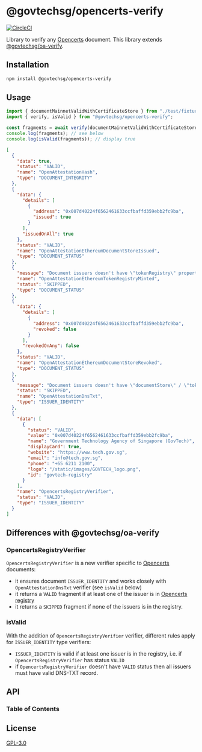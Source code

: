 # @govtechsg/opencerts-verify

[![CircleCI](https://circleci.com/gh/OpenCerts/verify.svg?style=svg)](https://circleci.com/gh/OpenCerts/verify)

Library to verify any [Opencerts](https://opencerts.io) document. This library extends [@govtechsg/oa-verify](https://github.com/Open-Attestation/oa-verify).

## Installation

```sh
npm install @govtechsg/opencerts-verify
```

## Usage

```typescript
import { documentMainnetValidWithCertificateStore } from "./test/fixtures/v2/document";
import { verify, isValid } from "@govtechsg/opencerts-verify";

const fragments = await verify(documentMainnetValidWithCertificateStore, { network: "ropsten" });
console.log(fragments); // see below
console.log(isValid(fragments)); // display true
```

```json
[
  {
    "data": true,
    "status": "VALID",
    "name": "OpenAttestationHash",
    "type": "DOCUMENT_INTEGRITY"
  },
  {
    "data": {
      "details": [
        {
          "address": "0x007d40224f6562461633ccfbaffd359ebb2fc9ba",
          "issued": true
        }
      ],
      "issuedOnAll": true
    },
    "status": "VALID",
    "name": "OpenAttestationEthereumDocumentStoreIssued",
    "type": "DOCUMENT_STATUS"
  },
  {
    "message": "Document issuers doesn't have \"tokenRegistry\" property or TOKEN_REGISTRY method",
    "name": "OpenAttestationEthereumTokenRegistryMinted",
    "status": "SKIPPED",
    "type": "DOCUMENT_STATUS"
  },
  {
    "data": {
      "details": [
        {
          "address": "0x007d40224f6562461633ccfbaffd359ebb2fc9ba",
          "revoked": false
        }
      ],
      "revokedOnAny": false
    },
    "status": "VALID",
    "name": "OpenAttestationEthereumDocumentStoreRevoked",
    "type": "DOCUMENT_STATUS"
  },
  {
    "message": "Document issuers doesn't have \"documentStore\" / \"tokenRegistry\" property or doesn't use DNS-TXT type",
    "status": "SKIPPED",
    "name": "OpenAttestationDnsTxt",
    "type": "ISSUER_IDENTITY"
  },
  {
    "data": [
      {
        "status": "VALID",
        "value": "0x007d40224f6562461633ccfbaffd359ebb2fc9ba",
        "name": "Government Technology Agency of Singapore (GovTech)",
        "displayCard": true,
        "website": "https://www.tech.gov.sg",
        "email": "info@tech.gov.sg",
        "phone": "+65 6211 2100",
        "logo": "/static/images/GOVTECH_logo.png",
        "id": "govtech-registry"
      }
    ],
    "name": "OpencertsRegistryVerifier",
    "status": "VALID",
    "type": "ISSUER_IDENTITY"
  }
]
```

## Differences with @govtechsg/oa-verify

### OpencertsRegistryVerifier

`OpencertsRegistryVerifier` is a new verifier specific to [Opencerts](https://opencerts.io) documents:

-   it ensures document `ISSUER_IDENTITY` and works closely with `OpenAttestationDnsTxt` verifier (see `isValid` below)
-   it returns a `VALID` fragment if at least one of the issuer is in [Opencerts registry](https://opencerts.io/static/registry.json)
-   it returns a `SKIPPED` fragment if none of the issuers is in the registry.

### isValid

With the addition of `OpencertsRegistryVerifier` verifier, different rules apply for `ISSUER_IDENTITY` type verifiers:

-   `ISSUER_IDENTITY` is valid if at least one issuer is in the registry, i.e. if `OpencertsRegistryVerifier` has status `VALID`
-   if `OpencertsRegistryVerifier` doesn't have `VALID` status then all issuers must have valid DNS-TXT record.

## API

<!-- Generated by documentation.js. Update this documentation by updating the source code. -->

### Table of Contents

## License

[GPL-3.0](https://www.gnu.org/licenses/gpl-3.0.html)
